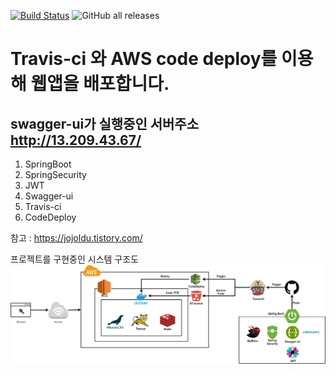 [![Build Status](https://travis-ci.com/quirinal36/SpringBootDBConnected.svg?branch=master)](https://travis-ci.com/quirinal36/SpringBootDBConnected)
![GitHub all releases](https://img.shields.io/github/downloads/quirinal36/SpringBootDBConnected/total?style=flat)
# Travis-ci 와 AWS code deploy를 이용해 웹앱을 배포합니다.
## swagger-ui가 실행중인 서버주소 http://13.209.43.67/

1. SpringBoot
2. SpringSecurity
3. JWT
4. Swagger-ui
5. Travis-ci 
6. CodeDeploy

참고 : https://jojoldu.tistory.com/

프로젝트를 구현중인 시스템 구조도
![structure](./structure.jpg)
